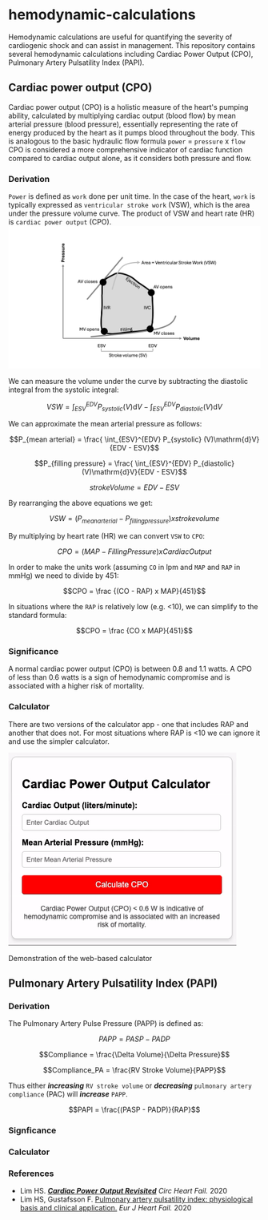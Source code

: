 # hemodynamic-calculations
Hemodynamic calculations are useful for quantifying the severity of cardiogenic shock and can assist in management.
This repository contains several hemodynamic calculations including Cardiac Power Output (CPO), Pulmonary Artery Pulsatility Index (PAPI).

## Cardiac power output (CPO)
Cardiac power output (CPO) is a holistic measure of the heart's pumping ability, calculated by multiplying cardiac output (blood flow) by mean arterial pressure (blood pressure), essentially representing the rate of energy produced by the heart as it pumps blood throughout the body. This is analogous to the basic hydraulic flow formula `power` = `pressure` x `flow` CPO is considered a more comprehensive indicator of cardiac function compared to cardiac output alone, as it considers both pressure and flow.

### Derivation
`Power` is defined as `work` done per unit time. In the case of the heart, `work` is typically expressed as `ventricular stroke work` (VSW), which is the area under the pressure volume curve. The product of VSW and heart rate (HR) is `cardiac power output` (CPO).
![](https://github.com/nickmmark/hemodynamic-calculations/blob/main/cardiac_stroke_work_figure.png)

We can measure the volume under the curve by subtracting the diastolic integral from the systolic integral:
```math
VSW = \int_{ESV}^{EDV} P_{systolic} (V)\mathrm{d}V - \int_{ESV}^{EDV} P_{diastolic} (V)\mathrm{d}V
```
We can approximate the mean arterial pressure as follows:
```math
P_{mean arterial} = \frac{ \int_{ESV}^{EDV} P_{systolic} (V)\mathrm{d}V}{EDV - ESV}
```


```math
P_{filling pressure} = \frac{ \int_{ESV}^{EDV} P_{diastolic} (V)\mathrm{d}V}{EDV - ESV}
```



```math
stroke Volume = EDV - ESV
```
By rearranging the above equations we get:
```math
VSW = (P_{mean arterial} - P_{filling pressure}) x stroke volume
```

By multiplying by heart rate (HR) we can convert `VSW` to `CPO`:
```math
CPO = (MAP - {Filling Pressure}) x {Cardiac Output}
```

In order to make the units work (assuming `CO` in lpm and `MAP` and `RAP` in mmHg) we need to divide by 451:
```math
CPO = \frac {(CO - RAP) x MAP}{451}
```

In situations where the `RAP` is relatively low (e.g. <10), we can simplify to the standard formula:
```math
CPO = \frac {CO x MAP}{451}
```

### Significance
A normal cardiac power output (CPO) is between 0.8 and 1.1 watts.
A CPO of less than 0.6 watts is a sign of hemodynamic compromise and is associated with a higher risk of mortality.

### Calculator
There are two versions of the calculator app - one that includes RAP and another that does not. For most situations where RAP is <10 we can ignore it and use the simpler calculator.


![](https://github.com/nickmmark/hemodynamic-calculations/blob/main/CPO_calculator_demo.gif)

Demonstration of the web-based calculator



## Pulmonary Artery Pulsatility Index (PAPI)


### Derivation


The Pulmonary Artery Pulse Pressure (PAPP) is defined as:
```math
PAPP = PASP - PADP
```

```math
Compliance = \frac{\Delta Volume}{\Delta Pressure}
```

```math
Compliance_PA = \frac{RV Stroke Volume}{PAPP}
```

Thus either ***increasing*** `RV stroke volume` or ***decreasing*** `pulmonary artery compliance` (PAC) will ***increase*** `PAPP`.


```math
PAPI = \frac{(PASP - PADP)}{RAP}
```

### Signficance


### Calculator


### References
- Lim HS. ***[Cardiac Power Output Revisited](https://doi.org/10.1161/CIRCHEARTFAILURE.120.007393)*** _Circ Heart Fail._ 2020
- Lim HS, Gustafsson F. [Pulmonary artery pulsatility index: physiological basis and clinical application.](https://onlinelibrary.wiley.com/doi/full/10.1002/ejhf.1679) _Eur J Heart Fail._ 2020
